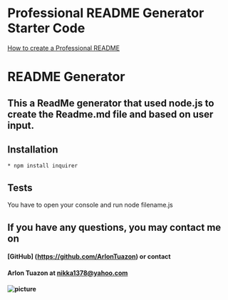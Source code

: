 # Professional README Generator Starter Code

[How to create a Professional README](./readme-guide.md)

# README Generator

## This a ReadMe generator that used node.js to create the Readme.md file and based on user input.

## Installation
    * npm install inquirer

## Tests
   You have to open your console and run node filename.js

 ## If you have any questions, you may contact me on 
 #### [GitHub] (https://github.com/ArlonTuazon) or contact 
 #### Arlon Tuazon at nikka1378@yahoo.com
 #### ![picture](https://github.com/ArlonTuazon.png?size=80)   
